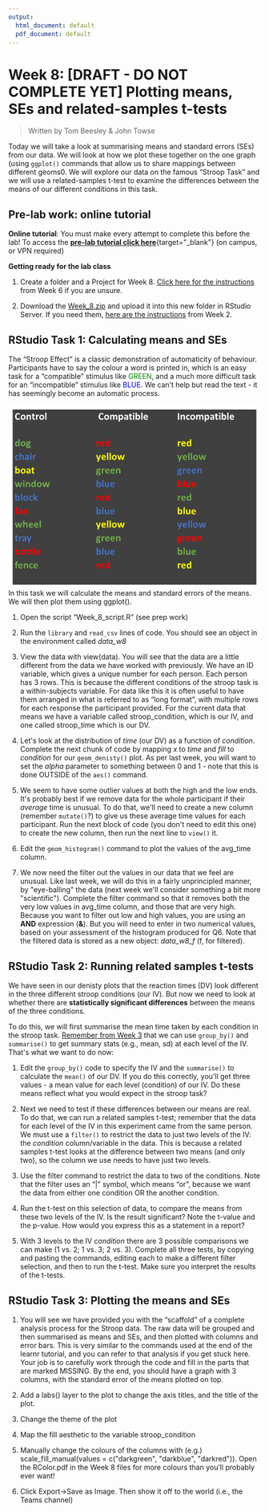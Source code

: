 ```yaml
---
output:
  html_document: default
  pdf_document: default
---
```





# Week 8: [DRAFT - DO NOT COMPLETE YET] Plotting means, SEs and related-samples t-tests

> Written by Tom Beesley & John Towse

Today we will take a look at summarising means and standard errors (SEs) from our data. We will look at how we plot these together on the one graph (using `ggplot()` commands that allow us to share mappings between different geoms0. We will explore our data on the famous “Stroop Task” and we will use a related-samples t-test to examine the differences between the means of our different conditions in this task. 

## Pre-lab work: online tutorial

**Online tutorial**: You must make every attempt to complete this before the lab! To access the [**pre-lab tutorial click here**](https://ma-rconnect.lancs.ac.uk/Week_8_LabPrep){target="_blank"} (on campus, or VPN required)

**Getting ready for the lab class** 

1. Create a folder and a Project for Week 8. [Click here for the instructions](#creating_project) from Week 6 if you are unsure.

2. Download the [Week_8.zip](files/Week_8/Week_8.zip) and upload it into this new folder in RStudio Server. If you need them, [here are the instructions](#uploading_zip) from Week 2.

## RStudio Task 1: Calculating means and SEs 

The “Stroop Effect” is a classic demonstration of automaticity of behaviour. Participants have to say the colour a word is printed in, which is an easy task for a “compatible” stimulus like <span style="color:green">GREEN</span>, and a much more difficult task for an “incompatible” stimulus like <span style="color:blue">BLUE</span>. We can’t help but read the text - it has seemingly become an automatic process.

![](files/Week_8/stroop.png)
In this task we will calculate the means and standard errors of the means. We will then plot them using
ggplot().

1. Open the script “Week_8_script.R” (see prep work)

2. Run the `library` and `read_csv` lines of code. You should see an object in the environment called *data_w8*

3. View the data with view(data). You will see that the data are a little different from the data we have
worked with previously. We have an ID variable, which gives a unique number for each person. Each
person has 3 rows. This is because the different conditions of the stroop task is a within-subjects variable.
For data like this it is often useful to have them arranged in what is referred to as “long format”, with
multiple rows for each response the participant provided. For the current data that means we have a
variable called stroop_condition, which is our IV, and one called stroop_time which is our DV.

4. Let's look at the distribution of *time* (our DV) as a function of *condition*. Complete the next chunk of code by mapping *x* to *time* and *fill* to *condition* for our `geom_denisty()` plot. As per last week, you will want to set the *alpha* parameter to something between 0 and 1 - note that this is done OUTSIDE of the `aes()` command.

5. We seem to have some outlier values at both the high and the low ends. It's probably best if we remove data for the whole participant if their *average* time is unusual. To do that, we'll need to create a new column (remember `mutate()`?) to give us these average time values for each participant. Run the next block of code (you don't need to edit this one) to create the new column, then run the next line to `view()` it.

6. Edit the `geom_histogram()` command to plot the values of the avg_time column. 

7. We now need the filter out the values in our data that we feel are unusual. Like last week, we will do this in a fairly unprincipled manner, by "eye-balling" the data (next week we'll consider something a bit more "scientific"). Complete the filter command so that it removes both the very low values in avg_time column, and those that are very high. Because you want to filter out low and high values, you are using an **AND** expression (**&**). But you will need to enter in two numerical values, based on your assessment of the histogram produced for Q6. Note that the filtered data is stored as a new object: *data_w8_f* (f, for filtered).

## RStudio Task 2: Running related samples t-tests

We have seen in our denisty plots that the reaction times (DV) look different in the three different stroop conditions (our IV). But now we need to look at whether there are **statistically significant differences** between the means of the three conditions. 

To do this, we will first summarise the mean time taken by each condition in the stroop task. [Remember from Week 3](#group_by) that we can use `group_by()` and `summarise()` to get summary stats (e.g., mean, sd) at each level of the IV. That's what we want to do now:

1. Edit the `group_by()` code to specify the IV and the `summarise()` to calculate the `mean()` of our DV. If you do this correctly, you'll get three values - a mean value for each level (condition) of our IV. Do these means reflect what you would expect in the stroop task?

2. Next we need to test if these differences between our means are real. To do that, we can run a related samples t-test; remember that the data for each level of the IV in this experiment came from the same person. We must use a `filter()` to restrict the data to just two levels of the IV: the *condition* column/variable in the data. This is because a related samples t-test looks at the difference between two means (and only two), so the column we use needs to have just two levels.

3. Use the filter command to restrict the data to two of the conditions. Note that the filter uses an “|”
symbol, which means “or”, because we want the data from either one condition OR the another condition.

4. Run the t-test on this selection of data, to compare the means from these two levels of the IV. Is the
result significant? Note the t-value and the p-value. How would you express this as a statement in a report?

3. With 3 levels to the IV *condition* there are 3 possible comparisons we can make (1 vs. 2; 1 vs. 3; 2 vs. 3). Complete all three tests, by copying and pasting the commands, editing each to make a different filter selection, and then to run the t-test. Make sure you interpret the results of the t-tests.

## RStudio Task 3: Plotting the means and SEs

1. You will see we have provided you with the “scaffold” of a
complete analysis process for the Stroop data. The raw data will be grouped and then summarised as
means and SEs, and then plotted with columns and error bars. This is very similar to the commands
used at the end of the learnr tutorial, and you can refer to that analysis if you get stuck here. Your job
is to carefully work through the code and fill in the parts that are marked MISSING. By
the end, you should have a graph with 3 columns, with the standard error of the means plotted on top.

2. Add a labs() layer to the plot to change the axis titles, and the title of the plot.

3. Change the theme of the plot

4. Map the fill aesthetic to the variable stroop_condition

8. Manually change the colours of the columns with (e.g.) scale_fill_manual(values =
c("darkgreen", "darkblue", "darkred")). Open the RColor.pdf in the Week 8 files for
more colours than you’ll probably ever want!
9. Click Export->Save as Image. Then show it off to the world (i.e., the Teams channel)
